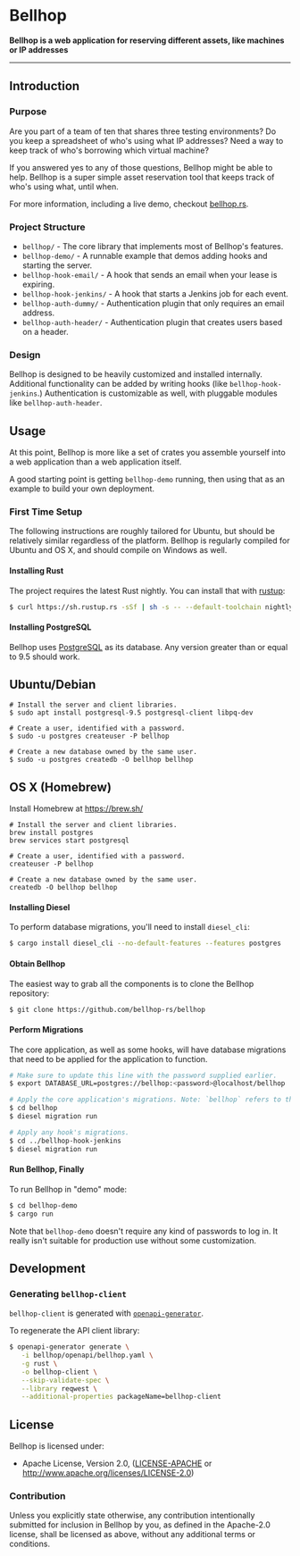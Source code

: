 Bellhop
=======

**Bellhop is a web application for reserving different assets, like machines or IP addresses**

---

## Introduction

### Purpose

Are you part of a team of ten that shares three testing environments? Do you keep a spreadsheet of
who's using what IP addresses? Need a way to keep track of who's borrowing which virtual machine?

If you answered yes to any of those questions, Bellhop might be able to help. Bellhop is a super
simple asset reservation tool that keeps track of who's using what, until when.

For more information, including a live demo, checkout [bellhop.rs][homepage].

[homepage]: https://bellhop.rs

### Project Structure

 * `bellhop/`               - The core library that implements most of Bellhop's features.
 * `bellhop-demo/`          - A runnable example that demos adding hooks and starting the server.
 * `bellhop-hook-email/`    - A hook that sends an email when your lease is expiring.
 * `bellhop-hook-jenkins/`  - A hook that starts a Jenkins job for each event.
 * `bellhop-auth-dummy/`    - Authentication plugin that only requires an email address.
 * `bellhop-auth-header/`   - Authentication plugin that creates users based on a header.

### Design

Bellhop is designed to be heavily customized and installed internally. Additional functionality
can be added by writing hooks (like `bellhop-hook-jenkins`.) Authentication is customizable as
well, with pluggable modules like `bellhop-auth-header`.

## Usage

At this point, Bellhop is more like a set of crates you assemble yourself into a web application
than a web application itself.

A good starting point is getting `bellhop-demo` running, then using that as an example to build
your own deployment.

### First Time Setup

The following instructions are roughly tailored for Ubuntu, but should be relatively similar
regardless of the platform. Bellhop is regularly compiled for Ubuntu and OS X, and should compile
on Windows as well.

#### Installing Rust

The project requires the latest Rust nightly. You can install that with [rustup][rustup]:

```bash
$ curl https://sh.rustup.rs -sSf | sh -s -- --default-toolchain nightly
```

[rustup]: https://www.rust-lang.org/tools/install

#### Installing PostgreSQL

Bellhop uses [PostgreSQL][postgresql] as its database. Any version greater than
or equal to 9.5 should work.

## Ubuntu/Debian
```
# Install the server and client libraries.
$ sudo apt install postgresql-9.5 postgresql-client libpq-dev

# Create a user, identified with a password.
$ sudo -u postgres createuser -P bellhop

# Create a new database owned by the same user.
$ sudo -u postgres createdb -O bellhop bellhop
```

## OS X (Homebrew)
Install Homebrew at https://brew.sh/
```
# Install the server and client libraries.
brew install postgres
brew services start postgresql

# Create a user, identified with a password.
createuser -P bellhop

# Create a new database owned by the same user.
createdb -O bellhop bellhop
```

[postgresql]: https://www.postgresql.org/


#### Installing Diesel

To perform database migrations, you'll need to install `diesel_cli`:

```bash
$ cargo install diesel_cli --no-default-features --features postgres
```

#### Obtain Bellhop

The easiest way to grab all the components is to clone the Bellhop repository:

```bash
$ git clone https://github.com/bellhop-rs/bellhop
```

#### Perform Migrations

The core application, as well as some hooks, will have database migrations that need to be applied
for the application to function.

```bash
# Make sure to update this line with the password supplied earlier.
$ export DATABASE_URL=postgres://bellhop:<password>@localhost/bellhop

# Apply the core application's migrations. Note: `bellhop` refers to this repo's `bellhop` subdirectory.
$ cd bellhop
$ diesel migration run

# Apply any hook's migrations.
$ cd ../bellhop-hook-jenkins
$ diesel migration run
```

#### Run Bellhop, Finally

To run Bellhop in "demo" mode:

```bash
$ cd bellhop-demo
$ cargo run
```

Note that `bellhop-demo` doesn't require any kind of passwords to log in. It really isn't suitable
for production use without some customization.

## Development

### Generating `bellhop-client`

`bellhop-client` is generated with [`openapi-generator`](https://openapi-generator.tech/).

To regenerate the API client library:

```bash
$ openapi-generator generate \
   -i bellhop/openapi/bellhop.yaml \
   -g rust \
   -o bellhop-client \
   --skip-validate-spec \
   --library reqwest \
   --additional-properties packageName=bellhop-client
```

## License

Bellhop is licensed under:

 * Apache License, Version 2.0, ([LICENSE-APACHE](LICENSE.md) or
   http://www.apache.org/licenses/LICENSE-2.0)

### Contribution

Unless you explicitly state otherwise, any contribution intentionally submitted for inclusion in
Bellhop by you, as defined in the Apache-2.0 license, shall be licensed as above, without any
additional terms or conditions.

[//]: # ( vim: set tw=98 : )
